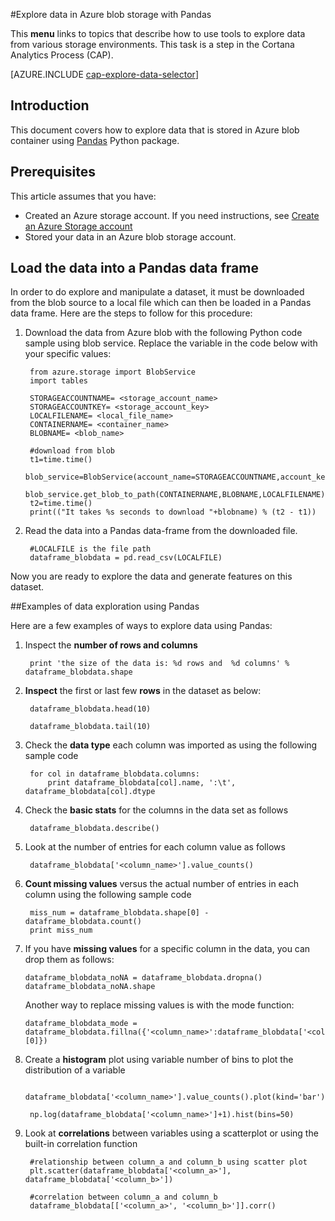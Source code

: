 <properties 
    pageTitle="Explore data in Azure blob storage with Pandas | Microsoft Azure" 
    description="How to explore data that is stored in Azure blob container using Pandas." 
    services="machine-learning,storage" 
    documentationCenter="" 
    authors="bradsev" 
    manager="paulettm" 
    editor="cgronlun" />

<tags 
    ms.service="machine-learning" 
    ms.workload="data-services" 
    ms.tgt_pltfrm="na" 
    ms.devlang="na" 
    ms.topic="article" 
    ms.date="10/20/2015" 
    ms.author="fashah;garye;bradsev" /> 

#Explore data in Azure blob storage with Pandas

This **menu** links to topics that describe how to use tools to explore data from various storage environments. This task is a step in the Cortana Analytics Process (CAP).

[AZURE.INCLUDE [cap-explore-data-selector](../../includes/cap-explore-data-selector.md)]

## Introduction

This document covers how to explore data that is stored in Azure blob container using [Pandas](http://pandas.pydata.org/) Python package.

## Prerequisites
This article assumes that you have:

* Created an Azure storage account. If you need instructions, see [Create an Azure Storage account](../hdinsight-get-started.md#storage)
* Stored your data in an Azure blob storage account.

## Load the data into a Pandas data frame
In order to do explore and manipulate a dataset, it must be downloaded from the blob source to a local file which can then be loaded in a Pandas data frame. Here are the steps to follow for this procedure:

1. Download the data from Azure blob with the following Python code sample using blob service. Replace the variable in the code below with your specific values: 

        from azure.storage import BlobService
        import tables
        
        STORAGEACCOUNTNAME= <storage_account_name>
        STORAGEACCOUNTKEY= <storage_account_key>
        LOCALFILENAME= <local_file_name>        
        CONTAINERNAME= <container_name>
        BLOBNAME= <blob_name>

        #download from blob
        t1=time.time()
        blob_service=BlobService(account_name=STORAGEACCOUNTNAME,account_key=STORAGEACCOUNTKEY)
        blob_service.get_blob_to_path(CONTAINERNAME,BLOBNAME,LOCALFILENAME)
        t2=time.time()
        print(("It takes %s seconds to download "+blobname) % (t2 - t1))


2. Read the data into a Pandas data-frame from the downloaded file.

        #LOCALFILE is the file path 
        dataframe_blobdata = pd.read_csv(LOCALFILE)

Now you are ready to explore the data and generate features on this dataset.

##<a name="blob-dataexploration"></a>Examples of data exploration using Pandas

Here are a few examples of ways to explore data using Pandas:

1. Inspect the **number of rows and columns** 

        print 'the size of the data is: %d rows and  %d columns' % dataframe_blobdata.shape

2. **Inspect** the first or last few **rows** in the dataset as below:

        dataframe_blobdata.head(10)
        
        dataframe_blobdata.tail(10)

3. Check the **data type** each column was imported as using the following sample code
    
        for col in dataframe_blobdata.columns:
            print dataframe_blobdata[col].name, ':\t', dataframe_blobdata[col].dtype

4. Check the **basic stats** for the columns in the data set as follows
 
        dataframe_blobdata.describe()
    
5. Look at the number of entries for each column value as follows

        dataframe_blobdata['<column_name>'].value_counts()

6. **Count missing values** versus the actual number of entries in each column using the following sample code

        miss_num = dataframe_blobdata.shape[0] - dataframe_blobdata.count()
        print miss_num
     
7.  If you have **missing values** for a specific column in the data, you can drop them as follows:

        dataframe_blobdata_noNA = dataframe_blobdata.dropna()
        dataframe_blobdata_noNA.shape

    Another way to replace missing values is with the mode function:
    
        dataframe_blobdata_mode = dataframe_blobdata.fillna({'<column_name>':dataframe_blobdata['<column_name>'].mode()[0]})        

8. Create a **histogram** plot using variable number of bins to plot the distribution of a variable 
    
        dataframe_blobdata['<column_name>'].value_counts().plot(kind='bar')
        
        np.log(dataframe_blobdata['<column_name>']+1).hist(bins=50)
    
9. Look at **correlations** between variables using a scatterplot or using the built-in correlation function

        #relationship between column_a and column_b using scatter plot
        plt.scatter(dataframe_blobdata['<column_a>'], dataframe_blobdata['<column_b>'])
        
        #correlation between column_a and column_b
        dataframe_blobdata[['<column_a>', '<column_b>']].corr()

